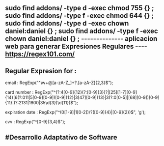 sudo find addons/  -type d -exec chmod 755 {} \;
sudo find addons/  -type f -exec chmod 644 {} \;
sudo find addons/  -type d -exec chown daniel:daniel {} \;
sudo find addons/  -type f -exec chown daniel:daniel {} \;
-------------- aplicacion web para generar Expresiones Regulares ----
https://regex101.com/
----------------------------
Regular Expresion for :
------------------------------------------------------------------------------------
email : RegExp("^\\w+@[a-zA-Z_]+?\.[a-zA-Z]{2,3}$");

card number : RegExp("^(?:4[0-9]{12}(?:[0-9]{3})?|[25][1-7][0-9]{14}|6(?:011|5[0-9][0-9])[0-9]{12}|3[47][0-9]{13}|3(?:0[0-5]|[68][0-9])[0-9]{11}|(?:2131|1800|35\d{3})\d{11})$");

expiration date : RegExp("^(0[1-9]|1[0-2])\/?([0-9]{4}|[0-9]{2})$", 'g');

cvv : RegExp("^[0-9]{3,4}$");

#Desarrollo Adaptativo de Software
------------------------------------------------------------------------------------